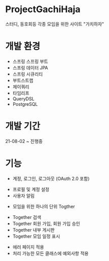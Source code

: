 # ProjectGachiHaja
스터디, 동호회등 각종 모임을 위한 사이트 "가치하자"

# 개발 환경
* 스프링 스프링 부트
* 스프링 데이터 JPA 
* 스프링 시큐리티
* 부트스트랩 
* 제이쿼리 
* 타임리프
* QueryDSL 
* PostgreSQL

# 개발 기간
21-08-02 ~ 진행중

# 기능
* 계정, 로그인, 로그아웃 (OAuth 2.0 포함)
- 프로필 및 계정 설정
- 사용자 알림
* 모임을 위한 하나의 단위 Togther
- Together 검색
- Together 회원 가입, 회원 가입 승인
- Together 내부 게시판
- Together 모임 일정 표시
* 에러 페이지 적용
* 처리 가능한 모든 클래스에 예외사항 적용
